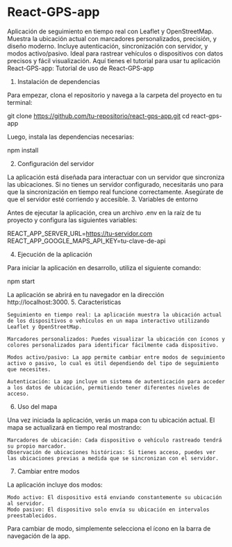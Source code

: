 # React-GPS-app
Aplicación de seguimiento en tiempo real con Leaflet y OpenStreetMap. Muestra la ubicación actual con marcadores personalizados, precisión, y diseño moderno. Incluye autenticación, sincronización con servidor, y modos activo/pasivo. Ideal para rastrear vehículos o dispositivos con datos precisos y fácil visualización.
Aquí tienes el tutorial para usar tu aplicación React-GPS-app:
Tutorial de uso de React-GPS-app
1. Instalación de dependencias

Para empezar, clona el repositorio y navega a la carpeta del proyecto en tu terminal:

git clone https://github.com/tu-repositorio/react-gps-app.git
cd react-gps-app

Luego, instala las dependencias necesarias:

npm install

2. Configuración del servidor

La aplicación está diseñada para interactuar con un servidor que sincroniza las ubicaciones. Si no tienes un servidor configurado, necesitarás uno para que la sincronización en tiempo real funcione correctamente. Asegúrate de que el servidor esté corriendo y accesible.
3. Variables de entorno

Antes de ejecutar la aplicación, crea un archivo .env en la raíz de tu proyecto y configura las siguientes variables:

REACT_APP_SERVER_URL=https://tu-servidor.com
REACT_APP_GOOGLE_MAPS_API_KEY=tu-clave-de-api

4. Ejecución de la aplicación

Para iniciar la aplicación en desarrollo, utiliza el siguiente comando:

npm start

La aplicación se abrirá en tu navegador en la dirección http://localhost:3000.
5. Características

    Seguimiento en tiempo real: La aplicación muestra la ubicación actual de los dispositivos o vehículos en un mapa interactivo utilizando Leaflet y OpenStreetMap.

    Marcadores personalizados: Puedes visualizar la ubicación con íconos y colores personalizados para identificar fácilmente cada dispositivo.

    Modos activo/pasivo: La app permite cambiar entre modos de seguimiento activo o pasivo, lo cual es útil dependiendo del tipo de seguimiento que necesites.

    Autenticación: La app incluye un sistema de autenticación para acceder a los datos de ubicación, permitiendo tener diferentes niveles de acceso.

6. Uso del mapa

Una vez iniciada la aplicación, verás un mapa con tu ubicación actual. El mapa se actualizará en tiempo real mostrando:

    Marcadores de ubicación: Cada dispositivo o vehículo rastreado tendrá su propio marcador.
    Observación de ubicaciones históricas: Si tienes acceso, puedes ver las ubicaciones previas a medida que se sincronizan con el servidor.

7. Cambiar entre modos

La aplicación incluye dos modos:

    Modo activo: El dispositivo está enviando constantemente su ubicación al servidor.
    Modo pasivo: El dispositivo solo envía su ubicación en intervalos preestablecidos.

Para cambiar de modo, simplemente selecciona el ícono en la barra de navegación de la app.

